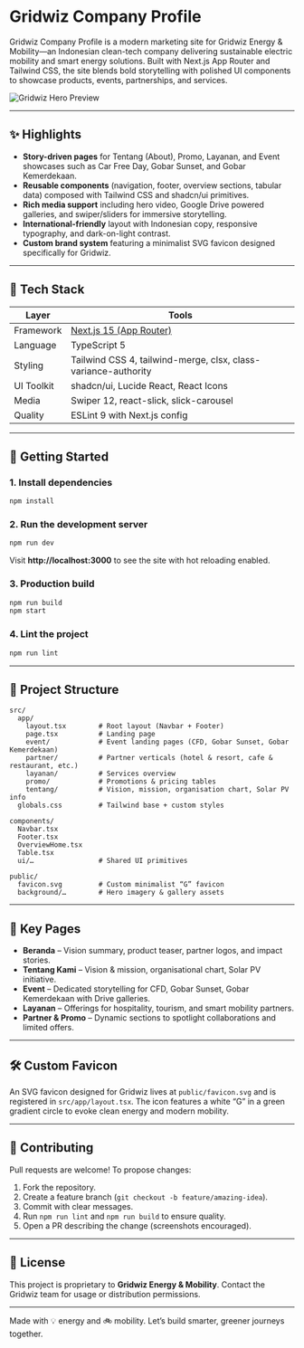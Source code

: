 ﻿# Gridwiz Company Profile

Gridwiz Company Profile is a modern marketing site for Gridwiz Energy & Mobility—an Indonesian clean-tech company delivering sustainable electric mobility and smart energy solutions. Built with Next.js App Router and Tailwind CSS, the site blends bold storytelling with polished UI components to showcase products, events, partnerships, and services.

![Gridwiz Hero Preview](/sepeda-gridwiz.jpg)

---

## ✨ Highlights

- **Story-driven pages** for Tentang (About), Promo, Layanan, and Event showcases such as Car Free Day, Gobar Sunset, and Gobar Kemerdekaan.
- **Reusable components** (navigation, footer, overview sections, tabular data) composed with Tailwind CSS and shadcn/ui primitives.
- **Rich media support** including hero video, Google Drive powered galleries, and swiper/sliders for immersive storytelling.
- **International-friendly** layout with Indonesian copy, responsive typography, and dark-on-light contrast.
- **Custom brand system** featuring a minimalist SVG favicon designed specifically for Gridwiz.

---

## 🧱 Tech Stack

| Layer      | Tools |
| ---------- | ----- |
| Framework  | [Next.js 15 (App Router)](https://nextjs.org/) |
| Language   | TypeScript 5 |
| Styling    | Tailwind CSS 4, tailwind-merge, clsx, class-variance-authority |
| UI Toolkit | shadcn/ui, Lucide React, React Icons |
| Media      | Swiper 12, react-slick, slick-carousel |
| Quality    | ESLint 9 with Next.js config |

---

## 🚀 Getting Started

### 1. Install dependencies

```bash
npm install
```

### 2. Run the development server

```bash
npm run dev
```

Visit **http://localhost:3000** to see the site with hot reloading enabled.

### 3. Production build

```bash
npm run build
npm start
```

### 4. Lint the project

```bash
npm run lint
```

---

## 📁 Project Structure

```
src/
  app/
    layout.tsx        # Root layout (Navbar + Footer)
    page.tsx          # Landing page
    event/            # Event landing pages (CFD, Gobar Sunset, Gobar Kemerdekaan)
    partner/          # Partner verticals (hotel & resort, cafe & restaurant, etc.)
    layanan/          # Services overview
    promo/            # Promotions & pricing tables
    tentang/          # Vision, mission, organisation chart, Solar PV info
  globals.css         # Tailwind base + custom styles

components/
  Navbar.tsx
  Footer.tsx
  OverviewHome.tsx
  Table.tsx
  ui/…                # Shared UI primitives

public/
  favicon.svg         # Custom minimalist “G” favicon
  background/…        # Hero imagery & gallery assets
```

---

## 🌱 Key Pages

- **Beranda** – Vision summary, product teaser, partner logos, and impact stories.
- **Tentang Kami** – Vision & mission, organisational chart, Solar PV initiative.
- **Event** – Dedicated storytelling for CFD, Gobar Sunset, Gobar Kemerdekaan with Drive galleries.
- **Layanan** – Offerings for hospitality, tourism, and smart mobility partners.
- **Partner & Promo** – Dynamic sections to spotlight collaborations and limited offers.

---

## 🛠 Custom Favicon

An SVG favicon designed for Gridwiz lives at `public/favicon.svg` and is registered in `src/app/layout.tsx`. The icon features a white “G” in a green gradient circle to evoke clean energy and modern mobility.

---

## 🤝 Contributing

Pull requests are welcome! To propose changes:

1. Fork the repository.
2. Create a feature branch (`git checkout -b feature/amazing-idea`).
3. Commit with clear messages.
4. Run `npm run lint` and `npm run build` to ensure quality.
5. Open a PR describing the change (screenshots encouraged).

---

## 📄 License

This project is proprietary to **Gridwiz Energy & Mobility**. Contact the Gridwiz team for usage or distribution permissions.

---

Made with 💡 energy and 🚲 mobility. Let’s build smarter, greener journeys together.

